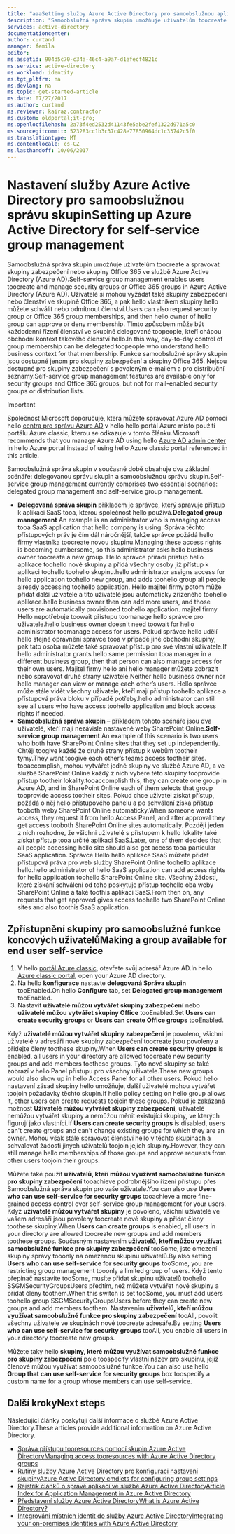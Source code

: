 ```yaml
---
title: "aaaSetting služby Azure Active Directory pro samoobslužnou aplikace access management | Microsoft Docs"
description: "Samoobslužná správa skupin umožňuje uživatelům toocreate a spravovat skupiny zabezpečení nebo skupiny Office 365 ve službě Azure Active Directory a nabízí uživatelům hello možnost toorequest skupiny zabezpečení nebo členství ve skupině Office 365"
services: active-directory
documentationcenter: 
author: curtand
manager: femila
editor: 
ms.assetid: 904d5c70-c34a-46c4-a9a7-d1efecf4821c
ms.service: active-directory
ms.workload: identity
ms.tgt_pltfrm: na
ms.devlang: na
ms.topic: get-started-article
ms.date: 07/27/2017
ms.author: curtand
ms.reviewer: kairaz.contractor
ms.custom: oldportal;it-pro;
ms.openlocfilehash: 2a73f4ed2532d41143fe5abe2fef1322d971a5c0
ms.sourcegitcommit: 523283cc1b3c37c428e77850964dc1c33742c5f0
ms.translationtype: MT
ms.contentlocale: cs-CZ
ms.lasthandoff: 10/06/2017
---
```

# <a name="setting-up-azure-active-directory-for-self-service-group-management"></a><span data-ttu-id="7e79f-103">Nastavení služby Azure Active Directory pro samoobslužnou správu skupin</span><span class="sxs-lookup"><span data-stu-id="7e79f-103">Setting up Azure Active Directory for self-service group management</span></span>
<span data-ttu-id="7e79f-104">Samoobslužná správa skupin umožňuje uživatelům toocreate a spravovat skupiny zabezpečení nebo skupiny Office 365 ve službě Azure Active Directory (Azure AD).</span><span class="sxs-lookup"><span data-stu-id="7e79f-104">Self-service group management enables users toocreate and manage security groups or Office 365 groups in Azure Active Directory (Azure AD).</span></span> <span data-ttu-id="7e79f-105">Uživatelé si mohou vyžádat také skupiny zabezpečení nebo členství ve skupině Office 365, a pak hello vlastníkem skupiny hello můžete schválit nebo odmítnout členství.</span><span class="sxs-lookup"><span data-stu-id="7e79f-105">Users can also request security group or Office 365 group memberships, and then hello owner of hello group can approve or deny membership.</span></span> <span data-ttu-id="7e79f-106">Tímto způsobem může být každodenní řízení členství ve skupině delegované toopeople, kteří chápou obchodní kontext takového členství hello.</span><span class="sxs-lookup"><span data-stu-id="7e79f-106">In this way, day-to-day control of group membership can be delegated toopeople who understand hello business context for that membership.</span></span> <span data-ttu-id="7e79f-107">Funkce samoobslužné správy skupin jsou dostupné jenom pro skupiny zabezpečení a skupiny Office 365. Nejsou dostupné pro skupiny zabezpečení s povoleným e-mailem a pro distribuční seznamy.</span><span class="sxs-lookup"><span data-stu-id="7e79f-107">Self-service group management features are available only for security groups and Office 365 groups, but not for mail-enabled security groups or distribution lists.</span></span>

> [!IMPORTANT]
> <span data-ttu-id="7e79f-108">Společnost Microsoft doporučuje, která můžete spravovat Azure AD pomocí hello [centra pro správu Azure AD](https://aad.portal.azure.com) v hello hello portál Azure místo použití portálu Azure classic, kterou se odkazuje v tomto článku.</span><span class="sxs-lookup"><span data-stu-id="7e79f-108">Microsoft recommends that you manage Azure AD using hello [Azure AD admin center](https://aad.portal.azure.com) in hello Azure portal instead of using hello Azure classic portal referenced in this article.</span></span>

<span data-ttu-id="7e79f-109">Samoobslužná správa skupin v současné době obsahuje dva základní scénáře: delegovanou správu skupin a samoobslužnou správu skupin.</span><span class="sxs-lookup"><span data-stu-id="7e79f-109">Self-service group management currently comprises two essential scenarios: delegated group management and self-service group management.</span></span>

* <span data-ttu-id="7e79f-110">**Delegovaná správa skupin** příkladem je správce, který spravuje přístup k aplikaci SaaS tooa, kterou společnost hello používá.</span><span class="sxs-lookup"><span data-stu-id="7e79f-110">**Delegated group management** An example is an administrator who is managing access tooa SaaS application that hello company is using.</span></span> <span data-ttu-id="7e79f-111">Správa těchto přístupových práv je čím dál náročnější, takže správce požádá hello firmy vlastníka toocreate novou skupinu.</span><span class="sxs-lookup"><span data-stu-id="7e79f-111">Managing these access rights is becoming cumbersome, so this administrator asks hello business owner toocreate a new group.</span></span> <span data-ttu-id="7e79f-112">Hello správce přiřadí přístup hello aplikace toohello nové skupiny a přidá všechny osoby již přístup k aplikaci toohello toohello skupinu.</span><span class="sxs-lookup"><span data-stu-id="7e79f-112">hello administrator assigns access for hello application toohello new group, and adds toohello group all people already accessing toohello application.</span></span> <span data-ttu-id="7e79f-113">Hello majitel firmy potom může přidat další uživatele a tito uživatelé jsou automaticky zřízeného toohello aplikace.</span><span class="sxs-lookup"><span data-stu-id="7e79f-113">hello business owner then can add more users, and those users are automatically provisioned toohello application.</span></span> <span data-ttu-id="7e79f-114">majitel firmy Hello nepotřebuje toowait přístupu toomanage hello správce pro uživatele.</span><span class="sxs-lookup"><span data-stu-id="7e79f-114">hello business owner doesn't need toowait for hello administrator toomanage access for users.</span></span> <span data-ttu-id="7e79f-115">Pokud správce hello udělí hello stejné oprávnění správce tooa v případě jiné obchodní skupiny, pak tato osoba můžete také spravovat přístup pro své vlastní uživatele.</span><span class="sxs-lookup"><span data-stu-id="7e79f-115">If hello administrator grants hello same permission tooa manager in a different business group, then that person can also manage access for their own users.</span></span> <span data-ttu-id="7e79f-116">Majitel firmy hello ani hello manager můžete zobrazit nebo spravovat druhé strany uživatele.</span><span class="sxs-lookup"><span data-stu-id="7e79f-116">Neither hello business owner nor hello manager can view or manage each other’s users.</span></span> <span data-ttu-id="7e79f-117">Hello správce může stále vidět všechny uživatele, kteří mají přístup toohello aplikace a přístupová práva bloku v případě potřeby.</span><span class="sxs-lookup"><span data-stu-id="7e79f-117">hello administrator can still see all users who have access toohello application and block access rights if needed.</span></span>
* <span data-ttu-id="7e79f-118">**Samoobslužná správa skupin** – příkladem tohoto scénáře jsou dva uživatelé, kteří mají nezávisle nastavené weby SharePoint Online.</span><span class="sxs-lookup"><span data-stu-id="7e79f-118">**Self-service group management** An example of this scenario is two users who both have SharePoint Online sites that they set up independently.</span></span> <span data-ttu-id="7e79f-119">Chtějí toogive každé že druhé strany přístup k webům tootheir týmy.</span><span class="sxs-lookup"><span data-stu-id="7e79f-119">They want toogive each other’s teams access tootheir sites.</span></span> <span data-ttu-id="7e79f-120">tooaccomplish, mohou vytvářet jedné skupiny ve službě Azure AD, a ve službě SharePoint Online každý z nich vybere této skupiny tooprovide přístup tootheir lokality.</span><span class="sxs-lookup"><span data-stu-id="7e79f-120">tooaccomplish this, they can create one group in Azure AD, and in SharePoint Online each of them selects that group tooprovide access tootheir sites.</span></span> <span data-ttu-id="7e79f-121">Pokud chce uživatel získat přístup, požádá o něj hello přístupového panelu a po schválení získá přístup tooboth weby SharePoint Online automaticky.</span><span class="sxs-lookup"><span data-stu-id="7e79f-121">When someone wants access, they request it from hello Access Panel, and after approval they get access tooboth SharePoint Online sites automatically.</span></span> <span data-ttu-id="7e79f-122">Později jeden z nich rozhodne, že všichni uživatelé s přístupem k hello lokality také získat přístup tooa určité aplikaci SaaS.</span><span class="sxs-lookup"><span data-stu-id="7e79f-122">Later, one of them decides that all people accessing hello site should also get access tooa particular SaaS application.</span></span> <span data-ttu-id="7e79f-123">Správce Hello hello aplikace SaaS můžete přidat přístupová práva pro web služby SharePoint Online toohello aplikace hello.</span><span class="sxs-lookup"><span data-stu-id="7e79f-123">hello administrator of hello SaaS application can add access rights for hello  application toohello SharePoint Online site.</span></span> <span data-ttu-id="7e79f-124">Všechny žádosti, které získání schválení od toho poskytuje přístup toohello oba weby SharePoint Online a také toothis aplikaci SaaS.</span><span class="sxs-lookup"><span data-stu-id="7e79f-124">From then on, any requests that get approved gives access toohello two SharePoint Online sites and also toothis SaaS application.</span></span>

## <a name="making-a-group-available-for-end-user-self-service"></a><span data-ttu-id="7e79f-125">Zpřístupnění skupiny pro samoobslužné funkce koncových uživatelů</span><span class="sxs-lookup"><span data-stu-id="7e79f-125">Making a group available for end user self-service</span></span>
1. <span data-ttu-id="7e79f-126">V hello [portál Azure classic](https://manage.windowsazure.com), otevřete svůj adresář Azure AD.</span><span class="sxs-lookup"><span data-stu-id="7e79f-126">In hello [Azure classic portal](https://manage.windowsazure.com), open your Azure AD directory.</span></span>
2. <span data-ttu-id="7e79f-127">Na hello **konfigurace** nastavte **delegovaná Správa skupin** tooEnabled.</span><span class="sxs-lookup"><span data-stu-id="7e79f-127">On hello **Configure** tab, set **Delegated group management** tooEnabled.</span></span>
3. <span data-ttu-id="7e79f-128">Nastavit **uživatelé můžou vytvářet skupiny zabezpečení** nebo **uživatelé můžou vytvářet skupiny Office** tooEnabled.</span><span class="sxs-lookup"><span data-stu-id="7e79f-128">Set **Users can create security groups** or **Users can create Office groups** tooEnabled.</span></span>

<span data-ttu-id="7e79f-129">Když **uživatelé můžou vytvářet skupiny zabezpečení** je povoleno, všichni uživatelé v adresáři nové skupiny zabezpečení toocreate jsou povoleny a přidejte členy toothese skupiny.</span><span class="sxs-lookup"><span data-stu-id="7e79f-129">When **Users can create security groups** is enabled, all users in your directory are allowed toocreate new security groups and add members toothese groups.</span></span> <span data-ttu-id="7e79f-130">Tyto nové skupiny se také zobrazí v hello Panel přístupu pro všechny uživatele.</span><span class="sxs-lookup"><span data-stu-id="7e79f-130">These new groups would also show up in hello Access Panel for all other users.</span></span> <span data-ttu-id="7e79f-131">Pokud hello nastavení zásad skupiny hello umožňuje, další uživatelé mohou vytvářet toojoin požadavky těchto skupin.</span><span class="sxs-lookup"><span data-stu-id="7e79f-131">If hello policy setting on hello group allows it, other users can create requests toojoin these groups.</span></span> <span data-ttu-id="7e79f-132">Pokud je zakázaná možnost **Uživatelé můžou vytvářet skupiny zabezpečení**, uživatelé nemůžou vytvářet skupiny a nemůžou měnit existující skupiny, ve kterých figurují jako vlastníci.</span><span class="sxs-lookup"><span data-stu-id="7e79f-132">If **Users can create security groups** is disabled, users can't create groups and can't change existing groups for which they are an owner.</span></span> <span data-ttu-id="7e79f-133">Mohou však stále spravovat členství hello v těchto skupinách a schvalovat žádosti jiných uživatelů toojoin jejich skupiny.</span><span class="sxs-lookup"><span data-stu-id="7e79f-133">However, they can still manage hello memberships of those groups and approve requests from other users toojoin their groups.</span></span>

<span data-ttu-id="7e79f-134">Můžete také použít **uživatelů, kteří můžou využívat samoobslužné funkce pro skupiny zabezpečení** tooachieve podrobnějšího řízení přístupu přes Samoobslužná správa skupin pro vaše uživatele.</span><span class="sxs-lookup"><span data-stu-id="7e79f-134">You can also use **Users who can use self-service for security groups** tooachieve a more fine-grained access control over self-service group management for your users.</span></span> <span data-ttu-id="7e79f-135">Když **uživatelé můžou vytvářet skupiny** je povoleno, všichni uživatelé ve vašem adresáři jsou povoleny toocreate nové skupiny a přidat členy toothese skupiny.</span><span class="sxs-lookup"><span data-stu-id="7e79f-135">When **Users can create groups** is enabled, all users in your directory are allowed toocreate new groups and add members toothese groups.</span></span> <span data-ttu-id="7e79f-136">Současným nastavením **uživatelů, kteří můžou využívat samoobslužné funkce pro skupiny zabezpečení** tooSome, jste omezení skupiny správy tooonly na omezenou skupinu uživatelů.</span><span class="sxs-lookup"><span data-stu-id="7e79f-136">By also setting **Users who can use self-service for security groups** tooSome, you are restricting group management tooonly a limited group of users.</span></span> <span data-ttu-id="7e79f-137">Když tento přepínač nastavíte tooSome, musíte přidat skupinu uživatelů toohello SSGMSecurityGroupsUsers předtím, než můžete vytvářet nové skupiny a přidat členy toothem.</span><span class="sxs-lookup"><span data-stu-id="7e79f-137">When this switch is set tooSome, you must add users toohello group SSGMSecurityGroupsUsers before they can create new groups and add members toothem.</span></span> <span data-ttu-id="7e79f-138">Nastavením **uživatelů, kteří můžou využívat samoobslužné funkce pro skupiny zabezpečení** tooAll, povolit všechny uživatele ve skupinách nové toocreate adresáře.</span><span class="sxs-lookup"><span data-stu-id="7e79f-138">By setting **Users who can use self-service for security groups** tooAll, you enable all users in your directory toocreate new groups.</span></span>

<span data-ttu-id="7e79f-139">Můžete taky hello **skupiny, které můžou využívat samoobslužné funkce pro skupiny zabezpečení** pole toospecify vlastní název pro skupinu, jejíž členové můžou využívat samoobslužné funkce.</span><span class="sxs-lookup"><span data-stu-id="7e79f-139">You can also use hello **Group that can use self-service for security groups** box toospecify a custom name for a group whose members can use self-service.</span></span>

## <a name="next-steps"></a><span data-ttu-id="7e79f-140">Další kroky</span><span class="sxs-lookup"><span data-stu-id="7e79f-140">Next steps</span></span>
<span data-ttu-id="7e79f-141">Následující články poskytují další informace o službě Azure Active Directory.</span><span class="sxs-lookup"><span data-stu-id="7e79f-141">These articles provide additional information on Azure Active Directory.</span></span>

* [<span data-ttu-id="7e79f-142">Správa přístupu tooresources pomocí skupin Azure Active Directory</span><span class="sxs-lookup"><span data-stu-id="7e79f-142">Managing access tooresources with Azure Active Directory groups</span></span>](active-directory-manage-groups.md)
* [<span data-ttu-id="7e79f-143">Rutiny služby Azure Active Directory pro konfiguraci nastavení skupiny</span><span class="sxs-lookup"><span data-stu-id="7e79f-143">Azure Active Directory cmdlets for configuring group settings</span></span>](active-directory-accessmanagement-groups-settings-cmdlets.md)
* [<span data-ttu-id="7e79f-144">Rejstřík článků o správě aplikací ve službě Azure Active Directory</span><span class="sxs-lookup"><span data-stu-id="7e79f-144">Article Index for Application Management in Azure Active Directory</span></span>](active-directory-apps-index.md)
* [<span data-ttu-id="7e79f-145">Představení služby Azure Active Directory</span><span class="sxs-lookup"><span data-stu-id="7e79f-145">What is Azure Active Directory?</span></span>](active-directory-whatis.md)
* [<span data-ttu-id="7e79f-146">Integrování místních identit do služby Azure Active Directory</span><span class="sxs-lookup"><span data-stu-id="7e79f-146">Integrating your on-premises identities with Azure Active Directory</span></span>](active-directory-aadconnect.md)
